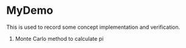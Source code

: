 # MyDemo
This is used to record some concept implementation and verification.
1. Monte Carlo method to calculate pi
